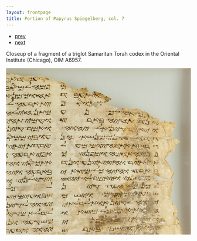 ```yaml
---
layout: frontpage
title: Portion of Papyrus Spiegelberg, col. 7
---
```


<div class="navbar">
  <div class="navbar-inner">
      <ul class="nav">
          <li><a href="rqtlexper_fig2.html">prev</a></li>
          <li><a href="phyloqtl_fig2.html">next</a></li>
      </ul>
  </div>
</div>

Closeup of a fragment of a triglot Samaritan Torah codex in the Oriental Institute (Chicago), OIM A6957.

!["Fragment of a Samaritan triglot Torah (Chicago OIM A6957)](../bigpublpics/triglot.png)

